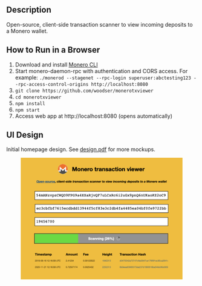 ## Description

Open-source, client-side transaction scanner to view incoming deposits to a Monero wallet.

## How to Run in a Browser
1. Download and install [Monero CLI](https://getmonero.org/downloads/)
2. Start monero-daemon-rpc with authentication and CORS access.  For example: `./monerod --stagenet --rpc-login superuser:abctesting123 --rpc-access-control-origins http://localhost:8080`
3. `git clone https://github.com/woodser/monerotxviewer`
4. `cd monerotxviewer`
5. `npm install`
6. `npm start`
7. Access web app at http://localhost:8080 (opens automatically)

## UI Design
Initial homepage design.  See [design.pdf](design.pdf) for more mockups.
<p align="center">
	<img width="85%" height="auto" src="homepage.png"/><br>
</p>
